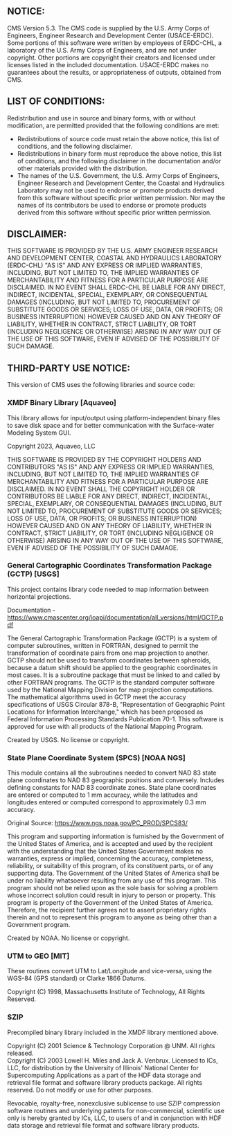## NOTICE:
CMS Version 5.3.  The CMS code is supplied by the U.S. Army Corps of Engineers, Engineer Research and Development Center (USACE-ERDC). Some portions of this software were written by employees of ERDC-CHL, a laboratory of the U.S. Army Corps of Engineers, and are not under copyright. Other portions are copyright their creators and licensed under licenses listed in the included documentation. USACE-ERDC makes no guarantees about the results, or appropriateness of outputs, obtained from CMS.  

## LIST OF CONDITIONS:
Redistribution and use in source and binary forms, with or without modification, are permitted provided that the following conditions are met:
- Redistributions of source code must retain the above notice, this list of conditions, and the following disclaimer.
- Redistributions in binary form must reproduce the above notice, this list of conditions, and the following disclaimer in the documentation and/or other materials provided with the distribution.
- The names of the U.S. Government, the U.S. Army Corps of Engineers, Engineer Research and Development Center, the Coastal and Hydraulics Laboratory may not be used to endorse or promote products derived from this software without specific prior written permission.  Nor may the names of its contributors be used to endorse or promote products derived from this software without specific prior written permission.

## DISCLAIMER:
THIS SOFTWARE IS PROVIDED BY THE U.S. ARMY ENGINEER RESEARCH AND DEVELOPMENT CENTER, COASTAL AND HYDRAULICS LABORATORY (ERDC-CHL) "AS IS" AND ANY EXPRESS OR IMPLIED WARRANTIES, INCLUDING, BUT NOT LIMITED TO, THE IMPLIED WARRANTIES OF MERCHANTABILITY AND FITNESS FOR A PARTICULAR PURPOSE ARE DISCLAIMED. IN NO EVENT SHALL ERDC-CHL BE LIABLE FOR ANY DIRECT, INDIRECT, INCIDENTAL, SPECIAL, EXEMPLARY, OR CONSEQUENTIAL DAMAGES (INCLUDING, BUT NOT LIMITED TO, PROCUREMENT OF SUBSTITUTE GOODS OR SERVICES; LOSS OF USE, DATA, OR PROFITS; OR BUSINESS INTERRUPTION) HOWEVER CAUSED AND ON ANY THEORY OF LIABILITY, WHETHER IN CONTRACT, STRICT LIABILITY, OR TORT (INCLUDING NEGLIGENCE OR OTHERWISE) ARISING IN ANY WAY OUT OF THE USE OF THIS SOFTWARE, EVEN IF ADVISED OF THE POSSIBILITY OF SUCH DAMAGE.

## THIRD-PARTY USE NOTICE:
This version of CMS uses the following libraries and source code:

### XMDF Binary Library [Aquaveo]
This library allows for input/output using platform-independent binary files to save disk space and for better communication with the Surface-water Modeling System GUI.

Copyright 2023, Aquaveo, LLC
	
THIS SOFTWARE IS PROVIDED BY THE COPYRIGHT HOLDERS AND CONTRIBUTORS "AS IS" AND ANY EXPRESS OR IMPLIED WARRANTIES, INCLUDING, BUT NOT LIMITED TO, THE IMPLIED WARRANTIES OF MERCHANTABILITY AND FITNESS FOR A PARTICULAR PURPOSE ARE DISCLAIMED. IN NO EVENT SHALL THE COPYRIGHT HOLDER OR CONTRIBUTORS BE LIABLE FOR ANY DIRECT, INDIRECT, INCIDENTAL, SPECIAL, EXEMPLARY, OR CONSEQUENTIAL DAMAGES (INCLUDING, BUT NOT LIMITED TO, PROCUREMENT OF SUBSTITUTE GOODS OR SERVICES; LOSS OF USE, DATA, OR PROFITS; OR BUSINESS INTERRUPTION) HOWEVER CAUSED AND ON ANY THEORY OF LIABILITY, WHETHER IN CONTRACT, STRICT LIABILITY, OR TORT (INCLUDING NEGLIGENCE OR OTHERWISE) ARISING IN ANY WAY OUT OF THE USE OF THIS SOFTWARE, EVEN IF ADVISED OF THE POSSIBILITY OF SUCH DAMAGE.

### General Cartographic Coordinates Transformation Package (GCTP) [USGS]
This project contains library code needed to map information between horizontal projections.

Documentation - https://www.cmascenter.org/ioapi/documentation/all_versions/html/GCTP.pdf

The General Cartographic Transformation Package (GCTP) is a system of computer subroutines, written in FORTRAN, designed to permit the transformation of coordinate pairs from one map projection to another. GCTP should not be used to transform coordinates between spheroids, because a datum shift should be applied to the geographic coordinates in most cases. It is a subroutine package that must be linked to and called by other FORTRAN programs. The GCTP is the standard computer software used by the National Mapping Division for map projection computations. The mathematical algorithms used in GCTP meet the accuracy specifications of USGS Circular 878-B, "Representation of Geographic Point Locations for Information Interchange," which has been proposed as Federal Information Processing Standards Publication 70-1. This software is approved for use with all products of the National Mapping Program.

Created by USGS. No license or copyright.

### State Plane Coordinate System (SPCS) [NOAA NGS]
This module contains all the subroutines needed to convert NAD 83 state plane coordinates to NAD 83 geographic positions and conversely. Includes defining constants for NAD 83 coordinate zones. State plane coordinates are entered or computed to 1 mm accuracy, while the latitudes and longitudes entered or computed correspond to approximately 0.3 mm accuracy.

Original Source: https://www.ngs.noaa.gov/PC_PROD/SPCS83/

This program and supporting information is furnished by the Government of the United States of America, and is accepted and used by the recipient with the understanding that the United States Government makes no warranties, express or implied, concerning the accuracy, completeness, reliability, or suitability of this program, of its constituent parts, or of any supporting data. The Government of the United States of America shall be under no liability whatsoever resulting from any use of this program. This program should not be relied upon as the sole basis for solving a problem whose incorrect solution could result in injury to person or property. This program is property of the Government of the United States of America. Therefore, the recipient further agrees not to assert proprietary rights therein and not to represent this program to anyone as being other than a Government program.

Created by NOAA. No license or copyright.
   
### UTM to GEO [MIT]
These routines convert UTM to Lat/Longitude and vice-versa, using the WGS-84 (GPS standard) or Clarke 1866 Datums.

Copyright (C) 1998, Massachusetts Institute of Technology, All Rights Reserved.

### SZIP
Precompiled binary library included in the XMDF library mentioned above.

Copyright (C) 2001 Science & Technology Corporation @ UNM. All rights released.  
Copyright (C) 2003 Lowell H. Miles and Jack A. Venbrux.  Licensed to ICs, LLC, for distribution by the University of Illinois' National Center for Supercomputing Applications as a part of the HDF data storage and retrieval file format and software library products package.  All rights reserved.  Do not modify or use for other purposes.

Revocable, royalty-free, nonexclusive sublicense to use SZIP compression software routines and underlying patents for non-commercial, scientific use only is hereby granted by ICs, LLC, to users of and in conjunction with HDF data storage and retrieval file format and software library products.